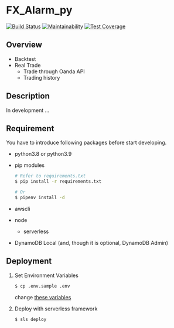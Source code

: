 # FX_Alarm_py

[![Build Status](https://app.travis-ci.com/siruku6/fx_alarm_py.svg)](https://app.travis-ci.com/github/siruku6/fx_alarm_py/branches)
[![Maintainability](https://api.codeclimate.com/v1/badges/67acc571f4fe4e7f7959/maintainability)](https://codeclimate.com/github/siruku6/fx_alarm_py/maintainability)
[![Test Coverage](https://api.codeclimate.com/v1/badges/67acc571f4fe4e7f7959/test_coverage)](https://codeclimate.com/github/siruku6/fx_alarm_py/test_coverage)

## Overview

- Backtest
- Real Trade
    - Trade through Oanda API
    - Trading history

## Description

In development ...

## Requirement

You have to introduce following packages before start developing.

- python3.8 or python3.9
- pip modules
    ```bash
    # Refer to requirements.txt
    $ pip install -r requirements.txt

    # Or
    $ pipenv install -d
    ```

- awscli
- node
    - serverless
- DynamoDB Local (and, though it is optional, DynamoDB Admin)

## Deployment

1. Set Environment Variables

    ```bash
    $ cp .env.sample .env
    ```

    change [these variables](https://github.com/siruku6/fx_alarm_py/blob/develop/env_variables.md)

2. Deploy with serverless framework

    ```bash
    $ sls deploy
    ```
